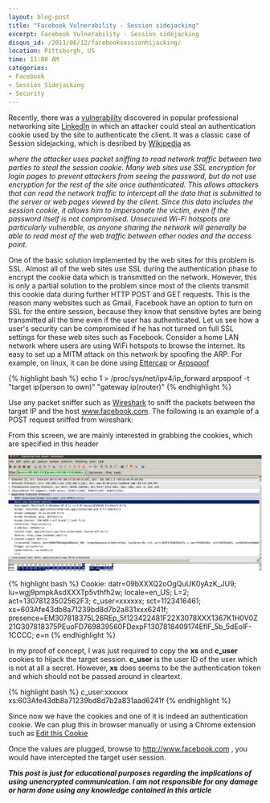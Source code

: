 ```yaml
---
layout: blog-post
title: "Facebook Vulnerability - Session sidejacking"
excerpt: Facebook Vulnerability - Session sidejacking
disqus_id: /2011/06/12/facebooksessionhijacking/
location: Pittsburgh, US
time: 11:00 AM
categories:
- Facebook
- Session Sidejacking
- Security
---
```



Recently, there was a [vulnerability](http://www.wtfuzz.com/blogs/linkedin-ssl-cookie-vulnerability/) discovered in popular professional networking site [LinkedIn](www.linkedin.com) in which an attacker could steal an authentication cookie used by the site to authenticate the client. It was a classic case of Session sidejacking, which is desribed by [Wikipedia](http://en.wikipedia.org/wiki/Session_hijacking) as

*where the attacker uses packet sniffing to read network traffic between two parties to steal the session cookie. Many web sites use SSL encryption for login pages to prevent attackers from seeing the password, but do not use encryption for the rest of the site once authenticated. This allows attackers that can read the network traffic to intercept all the data that is submitted to the server or web pages viewed by the client. Since this data includes the session cookie, it allows him to impersonate the victim, even if the password itself is not compromised. Unsecured Wi-Fi hotspots are particularly vulnerable, as anyone sharing the network will generally be able to read most of the web traffic between other nodes and the access point.*

One of the basic solution implemented by the web sites for this problem is SSL. Almost all of the web sites use SSL during the authentication phase to encrypt the cookie data which is transmitted on the network. However, this is only a partial solution to the problem since most of the clients transmit this cookie data during further HTTP POST and GET requests. This is the reason many  websites such as Gmail, Facebook have an option to turn on SSL for the entire session, because they know that sensitive bytes are being transmitted all the time even if the user has authenticated. Let us see how a user's security can be compromised if he has not turned on full SSL settings for these web sites such as Facebook. Consider a home LAN network where users are using WiFi hotspots to browse the internet. Its easy to set up a MITM attack on this network by spoofing the ARP. For example, on linux,  it can be done using [Ettercap](http://ettercap.sourceforge.net/) or [Arpspoof](http://arpspoof.sourceforge.net/)

{% highlight bash %}
echo 1 > /proc/sys/net/ipv4/ip_forward
arpspoof -t "target ip(person to own)" "gateway ip(router)"
{% endhighlight %}

Use any packet sniffer such as [Wireshark](http://www.wireshark.org/) to sniff the packets between the target IP and the host www.facebook.com. The following is an example of a POST request sniffed from wireshark:

From this screen, we are mainly interested in grabbing the cookies, which are specified in this header

![Pic](/images/Blog/facebook.png)

{% highlight bash %}
Cookie: datr=09bXXXQ2oOgQuUK0yAzK_JU9; lu=wgj9pmpkAsdXXXTp5vthfh2w; locale=en_US; L=2; act=13078123502562F3; c_user=xxxxxx; sct=1123416461; xs=603Afe43db8a71239bd8d7b2a831xxx6241f; presence=EM307818375L26REp_5f123422481F22X3078XXX1367K1H0V0Z21G307818375PEuoFD769839560FDexpF1307818409174EflF_5b_5dEolF-1CCCC; e=n
{% endhighlight %}

In my proof of concept, I was just required to copy the **xs** and **c_user** cookies to hijack the target session. **c_user** is the user ID of the user which is not at all a secret. However, **xs** does seems to be the authentication token and which should not be passed around in cleartext. 

{% highlight bash %}
c_user:xxxxxx
xs:603Afe43db8a71239bd8d7b2a831aad6241f
{% endhighlight %}

Since now we have the cookies and one of it is indeed an authentication cookie. We can plug this in browser manually or using a Chrome extension such as 
[Edit this Cookie](https://chrome.google.com/webstore/detail/fngmhnnpilhplaeedifhccceomclgfbg)

Once the values are plugged, browse to http://www.facebook.com , you would have intercepted the target user session.

***This post is just for educational purposes regarding the implications of using unencrypted communication. I am not responsible for any damage or harm done using any
knowledge contained in this article***




